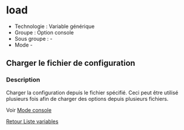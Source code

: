 # load

* Technologie : Variable générique
* Groupe : Option console
* Sous groupe : -
* Mode - 

## Charger le fichier de configuration

### Description

Charger la configuration depuis le fichier spécifié.
Ceci peut être utilisé plusieurs fois afin de charger des options depuis plusieurs fichiers.

Voir [Mode console](../console/mode_console.md#autres-options)

[Retour Liste variables](variable_list.md)
